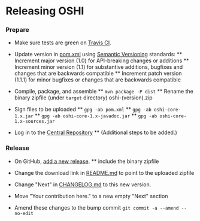 Releasing OSHI
=====================

### Prepare

* Make sure tests are green on [Travis CI](https://travis-ci.org/dblock/oshi).
* Update version in [pom.xml](pom.xml) using [Semantic Versioning](http://semver.org/) standards:
** Increment major version (1.0) for API-breaking changes or additions
** Increment minor version (1.1) for substantive additions, bugfixes and changes that are backwards compatible
** Increment patch version (1.1.1) for minor bugfixes or changes that are backwards compatible

* Compile, package, and assemble
** `mvn package -P dist`
** Rename the binary zipfile (under `target` directory) oshi-(version).zip
* Sign files to be uploaded 
** `gpg -ab pom.xml`
** `gpg -ab oshi-core-1.x.jar`
** `gpg -ab oshi-core-1.x-javadoc.jar`
** `gpg -ab oshi-core-1.x-sources.jar`
* Log in to the [Central Repository](https://oss.sonatype.org/)
** (Additional steps to be added.)


### Release

* On GitHub, [add a new release](https://github.com/dblock/oshi/releases/new).
** include the binary zipfile

* Change the download link in [README.md](README.md) to point to the uploaded zipfile
* Change "Next" in [CHANGELOG.md](CHANGELOG.md) to this new version.
* Move "Your contribution here." to a new empty "Next" section
* Amend these changes to the bump commit `git commit -a --amend --no-edit`
